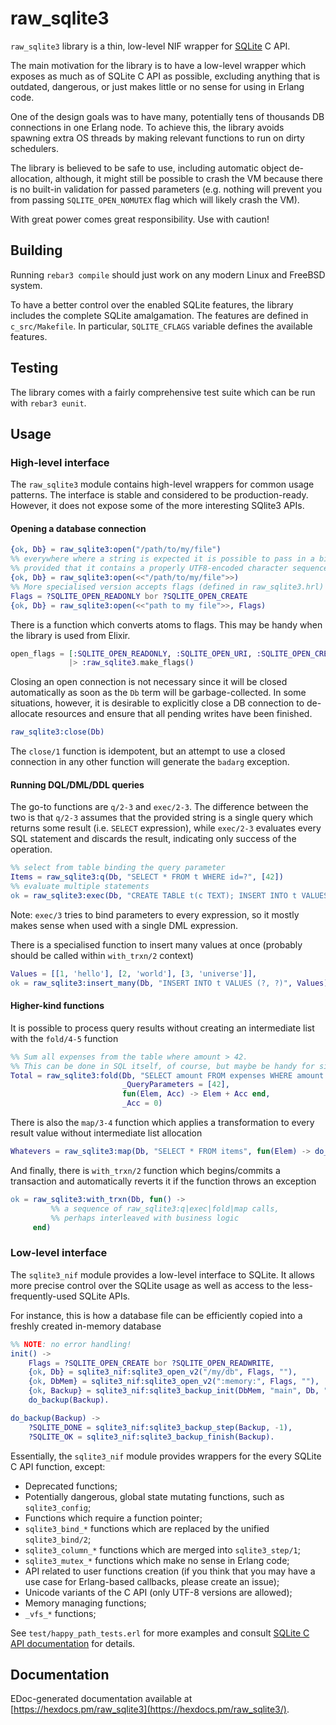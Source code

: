 raw_sqlite3
=====

`raw_sqlite3` library is a thin, low-level NIF wrapper for [SQLite](https://sqlite.org/index.html) C API.

The main motivation for the library is to have a low-level wrapper which
exposes as much as of SQLite C API as possible, excluding anything that is
outdated, dangerous, or just makes little or no sense for using in Erlang code.

One of the design goals was to have many, potentially tens of thousands DB
connections in one Erlang node. To achieve this, the library avoids spawning
extra OS threads by making relevant functions to run on dirty schedulers.

The library is believed to be safe to use, including automatic object
de-allocation, although, it might still be possible to crash the VM because
there is no built-in validation for passed parameters (e.g. nothing will
prevent you from passing `SQLITE_OPEN_NOMUTEX` flag which will likely crash the
VM).

With great power comes great responsibility. Use with caution!

## Building

Running `rebar3 compile` should just work on any modern Linux and FreeBSD system.

To have a better control over the enabled SQLite features, the library includes
the complete SQLite amalgamation.  The features are defined in `c_src/Makefile`.
In particular, `SQLITE_CFLAGS` variable defines the available features.

## Testing

The library comes with a fairly comprehensive test suite which can be run with
`rebar3 eunit`.

## Usage

### High-level interface

The `raw_sqlite3` module contains high-level wrappers for common usage
patterns.  The interface is stable and considered to be
production-ready. However, it does not expose some of the more interesting
SQlite3 APIs.

#### Opening a database connection

```erlang
{ok, Db} = raw_sqlite3:open("/path/to/my/file")
%% everywhere where a string is expected it is possible to pass in a binary
%% provided that it contains a properly UTF8-encoded character sequence.
{ok, Db} = raw_sqlite3:open(<<"/path/to/my/file">>)
%% More specialised version accepts flags (defined in raw_sqlite3.hrl)
Flags = ?SQLITE_OPEN_READONLY bor ?SQLITE_OPEN_CREATE
{ok, Db} = raw_sqlite3:open(<<"path to my file">>, Flags)
```
There is a function which converts atoms to flags. This may be handy when
the library is used from Elixir.

```elixir
open_flags = [:SQLITE_OPEN_READONLY, :SQLITE_OPEN_URI, :SQLITE_OPEN_CREATE]
             |> :raw_sqlite3.make_flags()
```

Closing an open connection is not necessary since it will be closed
automatically as soon as the `Db` term will be garbage-collected. In some
situations, however, it is desirable to explicitly close a DB connection to
de-allocate resources and ensure that all pending writes have been finished.

```erlang
raw_sqlite3:close(Db)
```

The `close/1` function is idempotent, but an attempt to use a closed connection
in any other function will generate the `badarg` exception.

#### Running DQL/DML/DDL queries

The go-to functions are `q/2-3` and `exec/2-3`. The difference between the two
is that `q/2-3` assumes that the provided string is a single query which
returns some result (i.e. `SELECT` expression), while `exec/2-3` evaluates
every SQL statement and discards the result, indicating only success of the operation.

```erlang
%% select from table binding the query parameter
Items = raw_sqlite3:q(Db, "SELECT * FROM t WHERE id=?", [42])
%% evaluate multiple statements
ok = raw_sqlite3:exec(Db, "CREATE TABLE t(c TEXT); INSERT INTO t VALUES ('hello');")
```

Note: `exec/3` tries to bind parameters to every expression, so it mostly makes
sense when used with a single DML expression.

There is a specialised function to insert many values at once (probably should
be called within `with_trxn/2` context)

```erlang
Values = [[1, 'hello'], [2, 'world'], [3, 'universe']],
ok = raw_sqlite3:insert_many(Db, "INSERT INTO t VALUES (?, ?)", Values)
```

#### Higher-kind functions

It is possible to process query results without creating an intermediate list
with the `fold/4-5` function

```erlang
%% Sum all expenses from the table where amount > 42.
%% This can be done in SQL itself, of course, but maybe be handy for side effects
Total = raw_sqlite3:fold(Db, "SELECT amount FROM expenses WHERE amount > ?",
                         _QueryParameters = [42],
                         fun(Elem, Acc) -> Elem + Acc end,
                         _Acc = 0)
```

There is also the `map/3-4` function which applies a transformation to every
result value without intermediate list allocation

```erlang
Whatevers = raw_sqlite3:map(Db, "SELECT * FROM items", fun(Elem) -> do_whatever(Elem) end)
```

And finally, there is `with_trxn/2` function which begins/commits a transaction
and automatically reverts it if the function throws an exception

```erlang
ok = raw_sqlite3:with_trxn(Db, fun() ->
         %% a sequence of raw_sqlite3:q|exec|fold|map calls,
         %% perhaps interleaved with business logic
     end)
```

### Low-level interface

The `sqlite3_nif` module provides a low-level interface to SQLite. It allows
more precise control over the SQLite usage as well as access to the
less-frequently-used SQLite APIs.

For instance, this is how a database file can be efficiently copied into a
freshly created in-memory database

```erlang
%% NOTE: no error handling!
init() ->
    Flags = ?SQLITE_OPEN_CREATE bor ?SQLITE_OPEN_READWRITE,
    {ok, Db} = sqlite3_nif:sqlite3_open_v2("/my/db", Flags, ""),
    {ok, DbMem} = sqlite3_nif:sqlite3_open_v2(":memory:", Flags, ""),
    {ok, Backup} = sqlite3_nif:sqlite3_backup_init(DbMem, "main", Db, "main"),
    do_backup(Backup).

do_backup(Backup) ->
    ?SQLITE_DONE = sqlite3_nif:sqlite3_backup_step(Backup, -1),
    ?SQLITE_OK = sqlite3_nif:sqlite3_backup_finish(Backup).
```

Essentially, the `sqlite3_nif` module provides wrappers for the every SQLite C API function,
except:

 * Deprecated functions;
 * Potentially dangerous, global state mutating functions, such as `sqlite3_config`;
 * Functions which require a function pointer;
 * `sqlite3_bind_*` functions which are replaced by the unified `sqlite3_bind/2`;
 * `sqlite3_column_*` functions which are merged into `sqlite3_step/1`;
 * `sqlite3_mutex_*` functions which make no sense in Erlang code;
 * API related to user functions creation (if you think that you may have a
   use case for Erlang-based callbacks, please create an issue);
 * Unicode variants of the C API (only UTF-8 versions are allowed);
 * Memory managing functions;
 * `_vfs_*` functions;

See `test/happy_path_tests.erl` for more examples and consult [SQLite C API
documentation](https://sqlite.org/c3ref/intro.html) for details.


## Documentation
EDoc-generated documentation available at
[https://hexdocs.pm/raw_sqlite3](https://hexdocs.pm/raw_sqlite3/).
